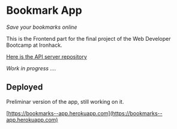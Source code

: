 # Bookmark App
_Save your bookmarks online_

This is the Frontend part for the final project of the Web Developer Bootcamp at Ironhack.

[Here is the API server repository](https://github.com/morbec/bookmarks-api)

_Work in progress ...._

## Deployed

Preliminar version of the app, still working on it.

[https://bookmarks--app.herokuapp.com](https://bookmarks--app.herokuapp.com)
